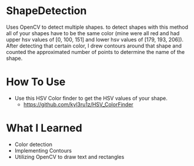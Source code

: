 # ShapeDetection
Uses OpenCV to detect multiple shapes. to detect shapes with this method all of your shapes have to be the same color (mine were all red and had upper hsv values of [0, 100, 151] and lower hsv values of [179, 193, 206]). After detecting that certain color, I drew contours around that shape and counted the approximated number of points to determine the name of the shape.

# How To Use 
- Use this HSV Color finder to get the HSV values of your shape. 
  - https://github.com/kyl3ru1z/HSV_ColorFinder

# What I Learned 
- Color detection
- Implementing Contours 
- Utilizing OpenCV to draw text and rectangles 
